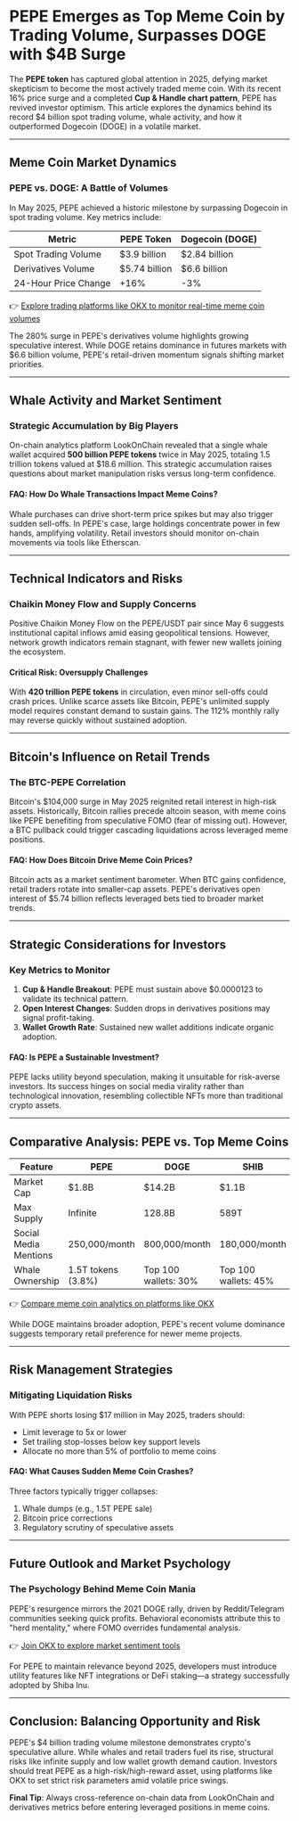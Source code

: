 # PEPE Emerges as Top Meme Coin by Trading Volume, Surpasses DOGE with $4B Surge

The **PEPE token** has captured global attention in 2025, defying market skepticism to become the most actively traded meme coin. With its recent 16% price surge and a completed **Cup & Handle chart pattern**, PEPE has revived investor optimism. This article explores the dynamics behind its record $4 billion spot trading volume, whale activity, and how it outperformed Dogecoin (DOGE) in a volatile market.

---

## Meme Coin Market Dynamics

### PEPE vs. DOGE: A Battle of Volumes

In May 2025, PEPE achieved a historic milestone by surpassing Dogecoin in spot trading volume. Key metrics include:

| Metric                | PEPE Token          | Dogecoin (DOGE)     |
|-----------------------|---------------------|---------------------|
| Spot Trading Volume   | $3.9 billion        | $2.84 billion       |
| Derivatives Volume    | $5.74 billion       | $6.6 billion        |
| 24-Hour Price Change  | +16%                | -3%                 |

👉 [Explore trading platforms like OKX to monitor real-time meme coin volumes](https://bit.ly/okx-bonus)

The 280% surge in PEPE's derivatives volume highlights growing speculative interest. While DOGE retains dominance in futures markets with $6.6 billion volume, PEPE's retail-driven momentum signals shifting market priorities.

---

## Whale Activity and Market Sentiment

### Strategic Accumulation by Big Players

On-chain analytics platform LookOnChain revealed that a single whale wallet acquired **500 billion PEPE tokens** twice in May 2025, totaling 1.5 trillion tokens valued at $18.6 million. This strategic accumulation raises questions about market manipulation risks versus long-term confidence.

#### FAQ: How Do Whale Transactions Impact Meme Coins?
Whale purchases can drive short-term price spikes but may also trigger sudden sell-offs. In PEPE's case, large holdings concentrate power in few hands, amplifying volatility. Retail investors should monitor on-chain movements via tools like Etherscan.

---

## Technical Indicators and Risks

### Chaikin Money Flow and Supply Concerns

Positive Chaikin Money Flow on the PEPE/USDT pair since May 6 suggests institutional capital inflows amid easing geopolitical tensions. However, network growth indicators remain stagnant, with fewer new wallets joining the ecosystem.

#### Critical Risk: Oversupply Challenges
With **420 trillion PEPE tokens** in circulation, even minor sell-offs could crash prices. Unlike scarce assets like Bitcoin, PEPE's unlimited supply model requires constant demand to sustain gains. The 112% monthly rally may reverse quickly without sustained adoption.

---

## Bitcoin's Influence on Retail Trends

### The BTC-PEPE Correlation

Bitcoin's $104,000 surge in May 2025 reignited retail interest in high-risk assets. Historically, Bitcoin rallies precede altcoin season, with meme coins like PEPE benefiting from speculative FOMO (fear of missing out). However, a BTC pullback could trigger cascading liquidations across leveraged meme positions.

#### FAQ: How Does Bitcoin Drive Meme Coin Prices?
Bitcoin acts as a market sentiment barometer. When BTC gains confidence, retail traders rotate into smaller-cap assets. PEPE's derivatives open interest of $5.74 billion reflects leveraged bets tied to broader market trends.

---

## Strategic Considerations for Investors

### Key Metrics to Monitor

1. **Cup & Handle Breakout**: PEPE must sustain above $0.0000123 to validate its technical pattern.
2. **Open Interest Changes**: Sudden drops in derivatives positions may signal profit-taking.
3. **Wallet Growth Rate**: Sustained new wallet additions indicate organic adoption.

#### FAQ: Is PEPE a Sustainable Investment?
PEPE lacks utility beyond speculation, making it unsuitable for risk-averse investors. Its success hinges on social media virality rather than technological innovation, resembling collectible NFTs more than traditional crypto assets.

---

## Comparative Analysis: PEPE vs. Top Meme Coins

| Feature               | PEPE                 | DOGE                 | SHIB                 |
|-----------------------|----------------------|----------------------|----------------------|
| Market Cap            | $1.8B                | $14.2B               | $1.1B                |
| Max Supply            | Infinite             | 128.8B               | 589T                 |
| Social Media Mentions | 250,000/month        | 800,000/month        | 180,000/month        |
| Whale Ownership       | 1.5T tokens (3.8%)   | Top 100 wallets: 30% | Top 100 wallets: 45% |

👉 [Compare meme coin analytics on platforms like OKX](https://bit.ly/okx-bonus)

While DOGE maintains broader adoption, PEPE's recent volume dominance suggests temporary retail preference for newer meme projects.

---

## Risk Management Strategies

### Mitigating Liquidation Risks

With PEPE shorts losing $17 million in May 2025, traders should:
- Limit leverage to 5x or lower
- Set trailing stop-losses below key support levels
- Allocate no more than 5% of portfolio to meme coins

#### FAQ: What Causes Sudden Meme Coin Crashes?
Three factors typically trigger collapses:
1. Whale dumps (e.g., 1.5T PEPE sale)
2. Bitcoin price corrections
3. Regulatory scrutiny of speculative assets

---

## Future Outlook and Market Psychology

### The Psychology Behind Meme Coin Mania

PEPE's resurgence mirrors the 2021 DOGE rally, driven by Reddit/Telegram communities seeking quick profits. Behavioral economists attribute this to "herd mentality," where FOMO overrides fundamental analysis.

👉 [Join OKX to explore market sentiment tools](https://bit.ly/okx-bonus)

For PEPE to maintain relevance beyond 2025, developers must introduce utility features like NFT integrations or DeFi staking—a strategy successfully adopted by Shiba Inu.

---

## Conclusion: Balancing Opportunity and Risk

PEPE's $4 billion trading volume milestone demonstrates crypto's speculative allure. While whales and retail traders fuel its rise, structural risks like infinite supply and low wallet growth demand caution. Investors should treat PEPE as a high-risk/high-reward asset, using platforms like OKX to set strict risk parameters amid volatile price swings.

**Final Tip**: Always cross-reference on-chain data from LookOnChain and derivatives metrics before entering leveraged positions in meme coins.